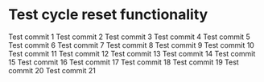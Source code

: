 # Test cycle reset functionality
Test commit 1
Test commit 2
Test commit 3
Test commit 4
Test commit 5
Test commit 6
Test commit 7
Test commit 8
Test commit 9
Test commit 10
Test commit 11
Test commit 12
Test commit 13
Test commit 14
Test commit 15
Test commit 16
Test commit 17
Test commit 18
Test commit 19
Test commit 20
Test commit 21
